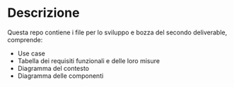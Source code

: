 # Descrizione
Questa repo contiene i file per lo sviluppo e bozza del secondo deliverable, comprende:
* Use case
* Tabella dei requisiti funzionali e delle loro misure
* Diagramma del contesto
* Diagramma delle componenti

